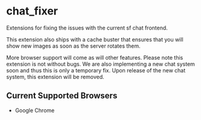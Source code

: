 # chat_fixer
Extensions for fixing the issues with the current sf chat frontend.

This extension also ships with a cache buster that ensures that you will show new 
images as soon as the server rotates them.

More browser support will come as will other features. Please note this extension is not without bugs.
We are also implementing a new chat system soon and thus this is only a temporary fix. Upon release of the new
chat system, this extension will be removed.

## Current Supported Browsers
* Google Chrome

